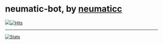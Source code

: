# neumatic-bot, by [neumaticc](https://github.com/neumaticc)
[![](https://komarev.com/ghpvc/?username=neumatic-bot)](https://git.io/J3aw0)[![Hits](https://hits.seeyoufarm.com/api/count/incr/badge.svg?url=https%3A%2F%2Fgithub.com%2Fneumatic-bot%2Fneumatic-bot&count_bg=%230274B4&title_bg=%23515151&icon=&icon_color=%23E7E7E7&title=hits&edge_flat=false)](https://git.io/J3aw0)
***
[![Stats](https://github-readme-stats.vercel.app/api?username=neumaticc&theme=midnight-purple)](https://git.io/J3aw0)
